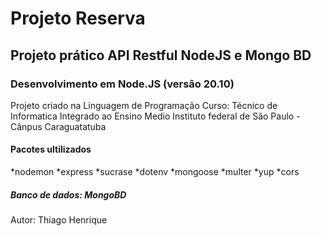 # Projeto Reserva

## Projeto prático API Restful NodeJS e Mongo BD

### Desenvolvimento em Node.JS (versâo 20.10)

Projeto criado na Linguagem de Programação
Curso: Técnico de Informatica Integrado ao Ensino Medio
Instituto federal de São Paulo - Cânpus Caraguatatuba

#### Pacotes ultilizados

*nodemon
*express
*sucrase
*dotenv
*mongoose
*multer
*yup
*cors

##### Banco de dados: MongoBD

Autor: Thiago Henrique
